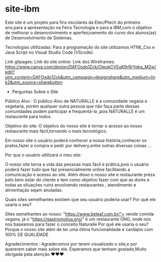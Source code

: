 # site-ibm

Este site é um projeto para fins escolares da Etec/Ptech do primeiro ano,para a apresentação na Feira Tecnologia e para a IBM,com o objetivo de melhorar o desenvolvimento e aperfeiçoamento do curso dos alunos(as) de Desenvolvimento de Sistemas.

Tecnologias ultilizadas: Para a programação do site utilizamos HTML,Css e Java Script no Visual Studio Code (VScode).

Link gitpages:
Link do site online:
Link dos Wireframes: https://www.canva.com/design/DAFOsdo1Zck/OIeukCV5uK9rRrYqkg_M2w/edit?utm_content=DAFOsdo1Zck&utm_campaign=designshare&utm_medium=link2&utm_source=sharebutton


-	Perguntas Sobre o Site 

Público Alvo : O público Alvo de NATURALLE é a comunidade vegana e vegetaria, porém qualquer outra pessoa que não faça parte dessas comunidades podem participar e frequentá-la ,pois NATURALLE é um restaurante para todos.

Objetivo do site: O objetivo do nosso site  é tornar o acesso ao nosso restaurante mais fácil,tornando o mais tecnológico.

Em nosso site o usuário poderá conhecer a nossa história,conhecer os pratos,fazer a compra e pedir por delivery,entre outras diversas coisas …

Por que o usuário ultilizará o meu site:

O nosso site torna a vida das pessoas mais fácil e prática,pois o usuário poderá fazer tudo que faz presencialmente online facilitando a comunicação e acesso ao site.
 Além disso o nosso site e restaurante preza pelo bem estar do cliente e tem como objetivo fazer com que as dores e todas as situações ruins envolvendo restaurantes , atendimento e alimentação sejam anuladas.
 
 Quais sites semelhantes existem que seu usuário poderia usar? Por quê ele usaria o seu?

Sites semelhantes ao nosso: "https://www.beleaf.com.br/"= vende comida vegana, já o "https://gastromotiva.org/" é um restaurante ONG, onde nós nos baseamos para fazer o conceito Naturalle Por quê ele usaria o seu? Porque o nosso site além de ter uma ótima funcionalidade e cardápio com 100% DE QUALIDADE


Agradecimentos :  Agradecemos por terem visualizado o site,e por quererem saber mais sobre ele.
   Esperamos que tenham gostado,Muito obrigada pela atenção ❤️❤️❤️

